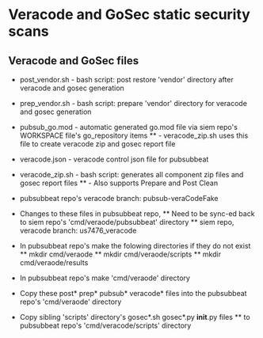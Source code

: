 # Veracode and GoSec static security scans

## Veracode and GoSec files
* post_vendor.sh     - bash script: post restore 'vendor' directory after veracode and gosec generation
* prep_vendor.sh     - bash script: prepare 'vendor' directory for veracode and gosec generation
* pubsub_go.mod      - automatic generated go.mod file via siem repo's WORKSPACE file's go_repository items
**                   -      veracode_zip.sh uses this file to create veracode zip and gosec report file
* veracode.json      - veracode control json file for pubsubbeat
* veracode_zip.sh    - bash script: generates all component zip files and gosec report files
**                   -      Also supports Prepare and Post Clean

* pubsubbeat repo's veracode branch: pubsub-veraCodeFake
* Changes to these files in pubsubbeat repo, 
** Need to be sync-ed back to siem repo's 'cmd/veraode/pubsubbeat' directory
** siem repo, veracode branch: us7476_veracode

* In pubsubbeat repo's make the folowing directories if they do not exist
** mkdir cmd/veraode
** mkdir cmd/veraode/scripts
** mkdir cmd/veraode/results

* In pubsubbeat repo's make 'cmd/veraode' directory
* Copy these post* prep* pubsub* veracode* files into the pubsubbeat repo's 'cmd/veraode' directory
* Copy sibling 'scripts' directory's gosec*.sh gosec*.py __init__.py files
** to pubsubbeat repo's 'cmd/veracode/scripts' directory